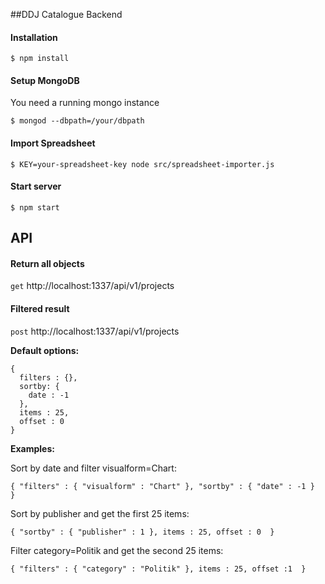 ##DDJ Catalogue Backend

#### Installation
```
$ npm install
```

#### Setup MongoDB
You need a running mongo instance
```
$ mongod --dbpath=/your/dbpath
```

#### Import Spreadsheet
```
$ KEY=your-spreadsheet-key node src/spreadsheet-importer.js
```

#### Start server
```
$ npm start
```

## API

#### Return all objects

`get` http://localhost:1337/api/v1/projects

#### Filtered result

`post` http://localhost:1337/api/v1/projects

**Default options:**

```
{
  filters : {},
  sortby: {
    date : -1
  }, 
  items : 25, 
  offset : 0
}
```

**Examples:**

Sort by date and filter visualform=Chart:
```
{ "filters" : { "visualform" : "Chart" }, "sortby" : { "date" : -1 }  }
```

Sort by publisher and get the first 25 items:
```
{ "sortby" : { "publisher" : 1 }, items : 25, offset : 0  }
```

Filter category=Politik and get the second 25 items:
```
{ "filters" : { "category" : "Politik" }, items : 25, offset :1  }
```


